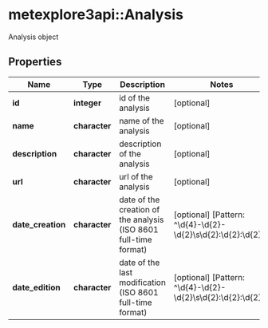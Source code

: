 # metexplore3api::Analysis

Analysis object

## Properties
Name | Type | Description | Notes
------------ | ------------- | ------------- | -------------
**id** | **integer** | id of the analysis | [optional] 
**name** | **character** | name of the analysis | [optional] 
**description** | **character** | description of the analysis | [optional] 
**url** | **character** | url of the analysis | [optional] 
**date_creation** | **character** | date of the creation of the analysis (ISO 8601 full-time format) | [optional] [Pattern: ^\\d{4}-\\d{2}-\\d{2}\\s\\d{2}:\\d{2}:\\d{2}$] 
**date_edition** | **character** | date of the last modification (ISO 8601 full-time format) | [optional] [Pattern: ^\\d{4}-\\d{2}-\\d{2}\\s\\d{2}:\\d{2}:\\d{2}$] 


